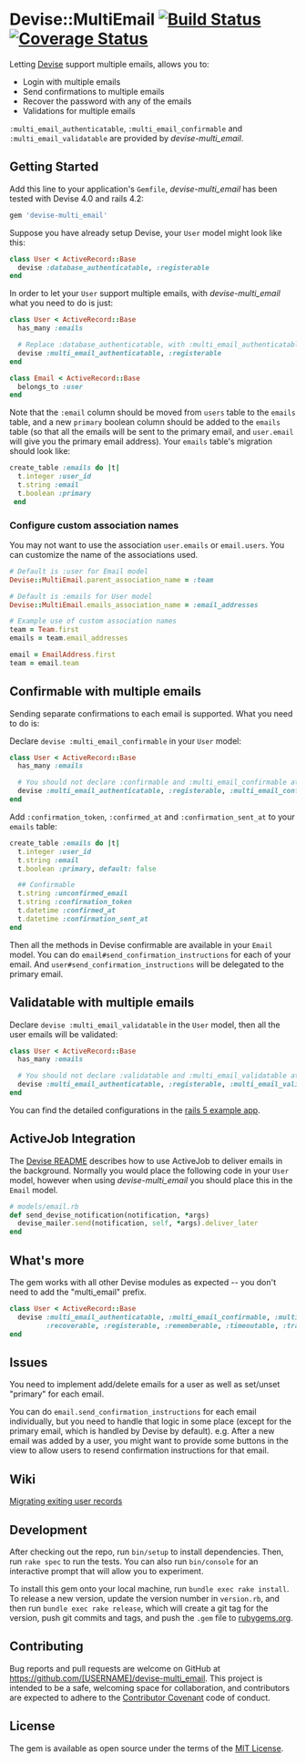 # Devise::MultiEmail [![Build Status](https://travis-ci.org/allenwq/devise-multi_email.svg?branch=master)](https://travis-ci.org/allenwq/devise-multi_email) [![Coverage Status](https://coveralls.io/repos/allenwq/devise-multi_email/badge.svg?branch=master&service=github)](https://coveralls.io/github/allenwq/devise-multi_email?branch=master)

Letting [Devise](https://github.com/plataformatec/devise) support multiple emails, allows you to:
- Login with multiple emails
- Send confirmations to multiple emails
- Recover the password with any of the emails
- Validations for multiple emails

`:multi_email_authenticatable`, `:multi_email_confirmable` and `:multi_email_validatable` are provided by _devise-multi_email_.

## Getting Started

Add this line to your application's `Gemfile`, _devise-multi_email_ has been tested with Devise 4.0 and rails 4.2:

```ruby
gem 'devise-multi_email'
```

Suppose you have already setup Devise, your `User` model might look like this:

```ruby
class User < ActiveRecord::Base
  devise :database_authenticatable, :registerable
end
```

In order to let your `User` support multiple emails, with _devise-multi_email_ what you need to do is just:

```ruby
class User < ActiveRecord::Base
  has_many :emails

  # Replace :database_authenticatable, with :multi_email_authenticatable
  devise :multi_email_authenticatable, :registerable
end

class Email < ActiveRecord::Base
  belongs_to :user
end
```

Note that the `:email` column should be moved from `users` table to the `emails` table, and a new `primary` boolean column should be added to the `emails` table (so that all the emails will be sent to the primary email, and `user.email` will give you the primary email address). Your `emails` table's migration should look like:

```ruby
create_table :emails do |t|
  t.integer :user_id
  t.string :email
  t.boolean :primary
 end
```

### Configure custom association names

You may not want to use the association `user.emails` or `email.users`. You can customize the name of the associations used.

```ruby
# Default is :user for Email model
Devise::MultiEmail.parent_association_name = :team

# Default is :emails for User model
Devise::MultiEmail.emails_association_name = :email_addresses

# Example use of custom association names
team = Team.first
emails = team.email_addresses

email = EmailAddress.first
team = email.team
```

## Confirmable with multiple emails

Sending separate confirmations to each email is supported. What you need to do is:

Declare `devise :multi_email_confirmable` in your `User` model:

```ruby
class User < ActiveRecord::Base
  has_many :emails

  # You should not declare :confirmable and :multi_email_confirmable at the same time.
  devise :multi_email_authenticatable, :registerable, :multi_email_confirmable
end
```

Add `:confirmation_token`, `:confirmed_at` and `:confirmation_sent_at` to your `emails` table:

```ruby
create_table :emails do |t|
  t.integer :user_id
  t.string :email
  t.boolean :primary, default: false

  ## Confirmable
  t.string :unconfirmed_email
  t.string :confirmation_token
  t.datetime :confirmed_at
  t.datetime :confirmation_sent_at
end
```

Then all the methods in Devise confirmable are available in your `Email` model. You can do `email#send_confirmation_instructions` for each of your email. And `user#send_confirmation_instructions` will be delegated to the primary email.

## Validatable with multiple emails

Declare `devise :multi_email_validatable` in the `User` model, then all the user emails will be validated:

```ruby
class User < ActiveRecord::Base
  has_many :emails

  # You should not declare :validatable and :multi_email_validatable at the same time.
  devise :multi_email_authenticatable, :registerable, :multi_email_validatable
end
```

You can find the detailed configurations in the [rails 5 example app](https://github.com/allenwq/devise-multi_email/tree/master/examples/rails5_app).

## ActiveJob Integration

The [Devise README](https://github.com/plataformatec/devise#activejob-integration) describes how to use ActiveJob to deliver emails in the background. Normally you would place the following code in your `User` model, however when using _devise-multi_email_ you should place this in the `Email` model.

```ruby
# models/email.rb
def send_devise_notification(notification, *args)
  devise_mailer.send(notification, self, *args).deliver_later
end
```

## What's more

The gem works with all other Devise modules as expected -- you don't need to add the "multi_email" prefix.

```ruby
class User < ActiveRecord::Base
  devise :multi_email_authenticatable, :multi_email_confirmable, :multi_email_validatable, :lockable,
         :recoverable, :registerable, :rememberable, :timeoutable, :trackable
end
```

## Issues

You need to implement add/delete emails for a user as well as set/unset "primary" for each email.

You can do `email.send_confirmation_instructions` for each email individually, but you need to handle that logic in some place (except for the primary email, which is handled by Devise by default). e.g. After a new email was added by a user, you might want to provide some buttons in the view to allow users to resend confirmation instructions for that email.

## Wiki

[Migrating exiting user records](https://github.com/allenwq/devise-multi_email/wiki/Migrating-existing-user-records)

## Development

After checking out the repo, run `bin/setup` to install dependencies. Then, run `rake spec` to run the tests. You can also run `bin/console` for an interactive prompt that will allow you to experiment.

To install this gem onto your local machine, run `bundle exec rake install`. To release a new version, update the version number in `version.rb`, and then run `bundle exec rake release`, which will create a git tag for the version, push git commits and tags, and push the `.gem` file to [rubygems.org](https://rubygems.org).

## Contributing

Bug reports and pull requests are welcome on GitHub at https://github.com/[USERNAME]/devise-multi_email. This project is intended to be a safe, welcoming space for collaboration, and contributors are expected to adhere to the [Contributor Covenant](contributor-covenant.org) code of conduct.


## License

The gem is available as open source under the terms of the [MIT License](http://opensource.org/licenses/MIT).
